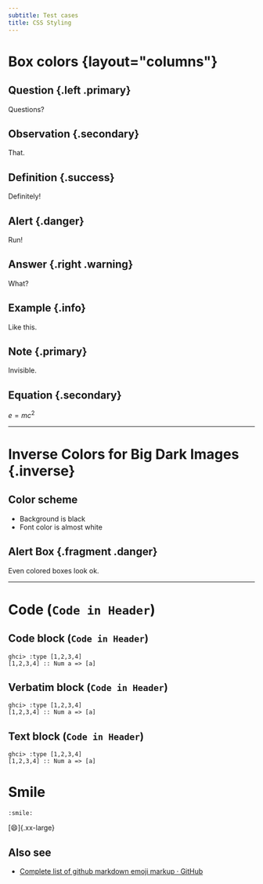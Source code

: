 ```yaml
---
subtitle: Test cases
title: CSS Styling
---
```


# Box colors {layout="columns"}

## Question {.left .primary}

Questions?

## Observation {.secondary}

That.

## Definition {.success}

Definitely!

## Alert {.danger}

Run!

## Answer {.right .warning}

What?

## Example {.info}

Like this.

## Note {.primary}

Invisible.

## Equation {.secondary}

$e=mc^2$

------------------------------------------------------------------------

# Inverse Colors for Big Dark Images {.inverse}

## Color scheme

-   Background is black
-   Font color is almost white

## Alert Box {.fragment .danger}

Even colored boxes look ok.

------------------------------------------------------------------------

# Code (`Code in Header`)

## Code block (`Code in Header`)

``` {.haskell label="Haskell"}
ghci> :type [1,2,3,4]
[1,2,3,4] :: Num a => [a]
```

## Verbatim block (`Code in Header`)

    ghci> :type [1,2,3,4]
    [1,2,3,4] :: Num a => [a]

## Text block (`Code in Header`)

``` {.txt}
ghci> :type [1,2,3,4]
[1,2,3,4] :: Num a => [a]
```

# Smile

``` {.{..markdown}}
:smile:
```

[:smile:]{.xx-large}

## Also see

-   [Complete list of github markdown emoji markup ·
    GitHub](https://gist.github.com/rxaviers/7360908)
